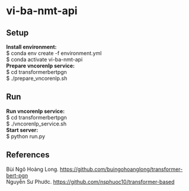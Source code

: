 # vi-ba-nmt-api

## Setup
**Install environment:** <br/>
$ conda env create -f environment.yml <br/>
$ conda activate vi-ba-nmt-api <br/>
**Prepare vncorenlp service:** <br/>
$ cd transformerbertpgn <br/>
$ ./prepare_vncorenlp.sh <br/>

## Run
**Run vncorenlp service:** <br/>
$ cd transformerbertpgn <br/>
$ ./vncorenlp_service.sh <br/>
**Start server:** <br/>
$ python run.py

## References
Bùi Ngô Hoàng Long. https://github.com/buingohoanglong/transformer-bert-pgn <br/>
Nguyễn Sư Phước. https://github.com/nsphuoc10/transformer-based
